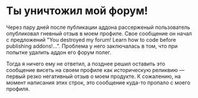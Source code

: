 # Ты уничтожил мой форум!

Через пару дней после публикации аддона рассерженый пользователь опубликовал гневный отзыв в моем профиле.
Свое сообщение он начал с предложений "You destroyed my forum! Learn how to code before publishing addons!...".
Проблема у него заключалась в том, что при попытке удалить аддон его форум полег.

Тогда я ничего ему не ответил, а позднее решил оставить это сообщение висеть на своем профиле как историческую реликвию — первый резко негативный отзыв о моем продукте. К сожалению, на момент написания этих строк, это сообщение куда-то пропало с моего профиля.